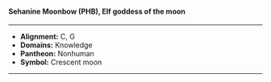 #### Sehanine Moonbow (PHB), Elf goddess of the moon
___

- **Alignment:** C, G
- **Domains:** Knowledge
- **Pantheon:** Nonhuman
- **Symbol:** Crescent moon
___
